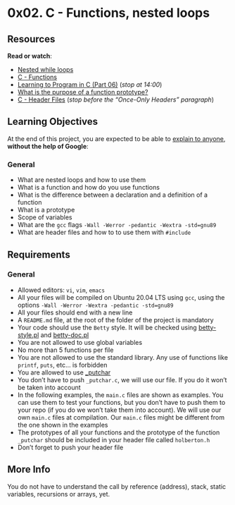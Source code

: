 <h1 class="gap">0x02. C - Functions, nested loops</h1><div class="gap" id="project-description">
<h2>Resources</h2>
<p><strong>Read or watch</strong>:</p>
<ul>
<li><a href="/rltoken/L0Vf5XJdD7ylLOyQnzVY6Q" target="_blank" title="Nested while loops">Nested while loops</a> </li>
<li><a href="/rltoken/pU9KLKlz0W2ZSSlzJsYA7w" target="_blank" title="C - Functions">C - Functions</a> </li>
<li><a href="/rltoken/pu-exPylodWaQjU7f6KhYQ" target="_blank" title="Learning to Program in C (Part 06)">Learning to Program in C (Part 06)</a> (<em>stop at 14:00</em>)</li>
<li><a href="/rltoken/bANgUAj_-F9_85yHxzSD6w" target="_blank" title="What is the purpose of a function prototype?">What is the purpose of a function prototype?</a> </li>
<li><a href="/rltoken/xC6XfUoznEIJgfdP52GUIw" target="_blank" title="C - Header Files">C - Header Files</a> (<em>stop before the “Once-Only Headers” paragraph</em>)</li>
</ul>
<h2>Learning Objectives</h2>
<p>At the end of this project, you are expected to be able to <a href="/rltoken/8cEwFSFzTOOMe8uIephGVA" target="_blank" title="explain to anyone">explain to anyone</a>, <strong>without the help of Google</strong>:</p>
<h3>General</h3>
<ul>
<li>What are nested loops and how to use them</li>
<li>What is a function and how do you use functions</li>
<li>What is the difference between a declaration and a definition of a function</li>
<li>What is a prototype</li>
<li>Scope of variables</li>
<li>What are the <code>gcc</code> flags <code>-Wall -Werror -pedantic -Wextra -std=gnu89</code></li>
<li>What are header files and how to to use them with <code>#include</code></li>
</ul>
<h2>Requirements</h2>
<h3>General</h3>
<ul>
<li>Allowed editors: <code>vi</code>, <code>vim</code>, <code>emacs</code></li>
<li>All your files will be compiled on Ubuntu 20.04 LTS using <code>gcc</code>, using the options <code>-Wall -Werror -Wextra -pedantic -std=gnu89</code></li>
<li>All your files should end with a new line</li>
<li>A <code>README.md</code> file, at the root of the folder of the project is mandatory</li>
<li>Your code should use the <code>Betty</code> style. It will be checked using <a href="https://github.com/holbertonschool/Betty/blob/master/betty-style.pl" target="_blank" title="betty-style.pl">betty-style.pl</a> and <a href="https://github.com/holbertonschool/Betty/blob/master/betty-doc.pl" target="_blank" title="betty-doc.pl">betty-doc.pl</a></li>
<li>You are not allowed to use global variables</li>
<li>No more than 5 functions per file</li>
<li>You are not allowed to use the standard library. Any use of functions like <code>printf</code>, <code>puts</code>, etc… is forbidden</li>
<li>You are allowed to use <a href="https://github.com/holbertonschool/_putchar.c/blob/master/_putchar.c" target="_blank" title="_putchar">_putchar</a></li>
<li>You don’t have to push <code>_putchar.c</code>, we will use our file. If you do it won’t be taken into account</li>
<li>In the following examples, the <code>main.c</code> files are shown as examples. You can use them to test your functions, but you don’t have to push them to your repo (if you do we won’t take them into account). We will use our own <code>main.c</code> files at compilation. Our <code>main.c</code> files might be different from the one shown in the examples</li>
<li>The prototypes of all your functions and the prototype of the function <code>_putchar</code> should be included in your header file called <code>holberton.h</code></li>
<li>Don’t forget to push your header file</li>
</ul>
<h2>More Info</h2>
<p>You do not have to understand the call by reference (address), stack, static variables, recursions or arrays, yet.</p>
</div>
